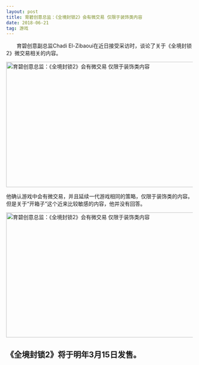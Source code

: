 ```yaml
---
layout: post
title: 育碧创意总监：《全境封锁2》会有微交易 仅限于装饰类内容
date: 2018-06-21
tag: 游戏 
--- 
```

　　育碧创意副总监Chadi El-Zibaoui在近日接受采访时，谈论了关于《全境封锁2》微交易相关的内容。

<img src="http://img.dwstatic.com/www/1806/393524134288/1529569789202.jpg" width="600" height="338" alt="育碧创意总监：《全境封锁2》会有微交易 仅限于装饰类内容">

他确认游戏中会有微交易，并且延续一代游戏相同的策略，仅限于装饰类的内容。但是关于“开箱子”这个近来比较敏感的内容，他并没有回答。

<img src="http://img5.dwstatic.com/www/1806/393524134288/1529569789298.jpg" width="600" height="337" alt="育碧创意总监：《全境封锁2》会有微交易 仅限于装饰类内容">

《全境封锁2》将于明年3月15日发售。
--- 
